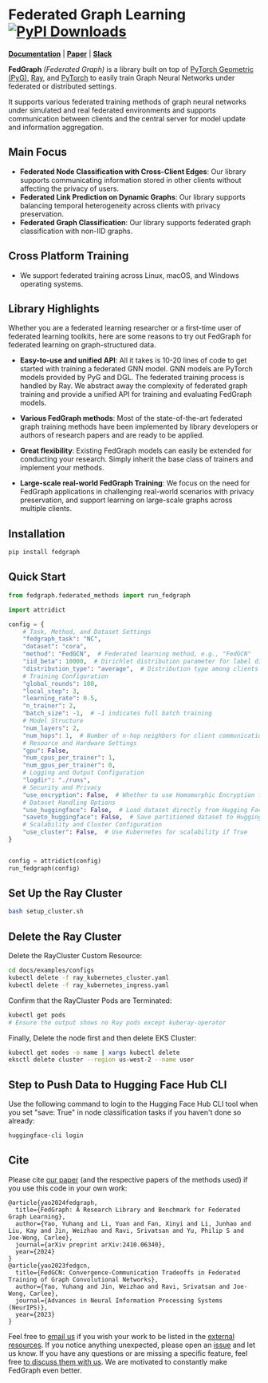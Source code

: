 # Federated Graph Learning [![PyPI Downloads](https://static.pepy.tech/badge/fedgraph)](https://pepy.tech/projects/fedgraph)

[pypi-url]: https://pypi.python.org/pypi/fedgraph

**[Documentation](https://docs.fedgraph.org)** | **[Paper](https://arxiv.org/abs/2410.06340)** | **[Slack](https://join.slack.com/t/fedgraphlibrary/shared_invite/zt-2wztvbo1v-DO81DnUD86q066mxnQuWWw)**

**FedGraph** *(Federated Graph)* is a library built on top of [PyTorch Geometric (PyG)](https://www.pyg.org/),
[Ray](https://docs.ray.io/), and [PyTorch](https://pytorch.org/) to easily train Graph Neural Networks
under federated or distributed settings.

It supports various federated training methods of graph neural networks under simulated and real federated environments and supports communication between clients and the central server for model update and information aggregation.

## Main Focus
- **Federated Node Classification with Cross-Client Edges**: Our library supports communicating information stored in other clients without affecting the privacy of users.
- **Federated Link Prediction on Dynamic Graphs**: Our library supports balancing temporal heterogeneity across clients with privacy preservation.
- **Federated Graph Classification**: Our library supports federated graph classification with non-IID graphs.




## Cross Platform Training

- We support federated training across Linux, macOS, and Windows operating systems.

## Library Highlights

Whether you are a federated learning researcher or a first-time user of federated learning toolkits, here are some reasons to try out FedGraph for federated learning on graph-structured data.

- **Easy-to-use and unified API**: All it takes is 10-20 lines of code to get started with training a federated GNN model. GNN models are PyTorch models provided by PyG and DGL. The federated training process is handled by Ray. We abstract away the complexity of federated graph training and provide a unified API for training and evaluating FedGraph models.

- **Various FedGraph methods**: Most of the state-of-the-art federated graph training methods have been implemented by library developers or authors of research papers and are ready to be applied.

- **Great flexibility**: Existing FedGraph models can easily be extended for conducting your research. Simply inherit the base class of trainers and implement your methods.

- **Large-scale real-world FedGraph Training**: We focus on the need for FedGraph applications in challenging real-world scenarios with privacy preservation, and support learning on large-scale graphs across multiple clients.

## Installation
```python
pip install fedgraph
```

## Quick Start
```python
from fedgraph.federated_methods import run_fedgraph

import attridict

config = {
    # Task, Method, and Dataset Settings
    "fedgraph_task": "NC",
    "dataset": "cora",
    "method": "FedGCN",  # Federated learning method, e.g., "FedGCN"
    "iid_beta": 10000,  # Dirichlet distribution parameter for label distribution among clients
    "distribution_type": "average",  # Distribution type among clients
    # Training Configuration
    "global_rounds": 100,
    "local_step": 3,
    "learning_rate": 0.5,
    "n_trainer": 2,
    "batch_size": -1,  # -1 indicates full batch training
    # Model Structure
    "num_layers": 2,
    "num_hops": 1,  # Number of n-hop neighbors for client communication
    # Resource and Hardware Settings
    "gpu": False,
    "num_cpus_per_trainer": 1,
    "num_gpus_per_trainer": 0,
    # Logging and Output Configuration
    "logdir": "./runs",
    # Security and Privacy
    "use_encryption": False,  # Whether to use Homomorphic Encryption for secure aggregation
    # Dataset Handling Options
    "use_huggingface": False,  # Load dataset directly from Hugging Face Hub
    "saveto_huggingface": False,  # Save partitioned dataset to Hugging Face Hub
    # Scalability and Cluster Configuration
    "use_cluster": False,  # Use Kubernetes for scalability if True
}


config = attridict(config)
run_fedgraph(config)
```

## Set Up the Ray Cluster

```bash
bash setup_cluster.sh
```

## Delete the Ray Cluster

Delete the RayCluster Custom Resource:

```bash
cd docs/examples/configs
kubectl delete -f ray_kubernetes_cluster.yaml
kubectl delete -f ray_kubernetes_ingress.yaml
```

Confirm that the RayCluster Pods are Terminated:

```bash
kubectl get pods
# Ensure the output shows no Ray pods except kuberay-operator
```

Finally, Delete the node first and then delete EKS Cluster:

```bash
kubectl get nodes -o name | xargs kubectl delete
eksctl delete cluster --region us-west-2 --name user
```

## Step to Push Data to Hugging Face Hub CLI

Use the following command to login to the Hugging Face Hub CLI tool when you set "save: True" in node classification tasks if you haven't done so already:

```bash
huggingface-cli login
```

## Cite

Please cite [our paper](https://arxiv.org/abs/2410.06340) (and the respective papers of the methods used) if you use this code in your own work:

```
@article{yao2024fedgraph,
  title={FedGraph: A Research Library and Benchmark for Federated Graph Learning},
  author={Yao, Yuhang and Li, Yuan and Fan, Xinyi and Li, Junhao and Liu, Kay and Jin, Weizhao and Ravi, Srivatsan and Yu, Philip S and Joe-Wong, Carlee},
  journal={arXiv preprint arXiv:2410.06340},
  year={2024}
}
@article{yao2023fedgcn,
  title={FedGCN: Convergence-Communication Tradeoffs in Federated Training of Graph Convolutional Networks},
  author={Yao, Yuhang and Jin, Weizhao and Ravi, Srivatsan and Joe-Wong, Carlee},
  journal={Advances in Neural Information Processing Systems (NeurIPS)},
  year={2023}
}
```

Feel free to [email us](mailto:yuhangya@andrew.cmu.edu) if you wish your work to be listed in the [external resources]().
If you notice anything unexpected, please open an [issue]() and let us know.
If you have any questions or are missing a specific feature, feel free [to discuss them with us]().
We are motivated to constantly make FedGraph even better.
